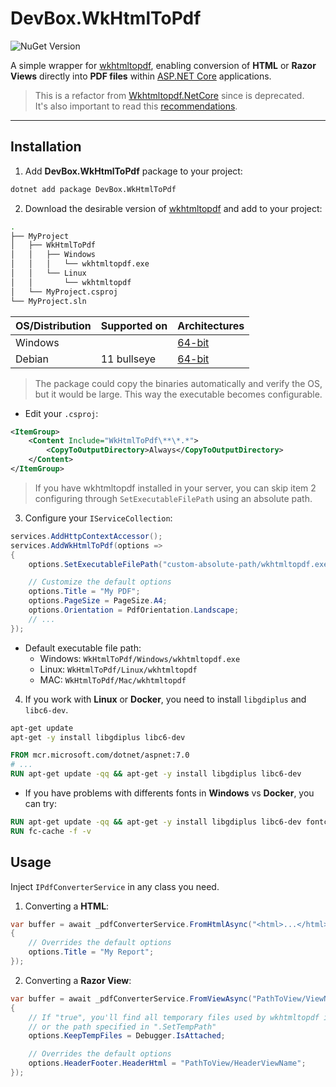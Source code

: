 # DevBox.WkHtmlToPdf

![NuGet Version](https://img.shields.io/nuget/v/DevBox.WkHtmlToPdf?style=for-the-badge)

A simple wrapper for [wkhtmltopdf](https://wkhtmltopdf.org/), enabling conversion of **HTML** or **Razor Views** directly into **PDF files** within [ASP.NET Core](https://dotnet.microsoft.com/en-us/apps/aspnet) applications.

> This is a refactor from [Wkhtmltopdf.NetCore](https://github.com/fpanaccia/Wkhtmltopdf.NetCore-deprecated) since is deprecated.\
> It's also important to read this [recommendations](https://wkhtmltopdf.org/status.html#recommendations).

---

## Installation

1. Add **DevBox.WkHtmlToPdf** package to your project:

```bash
dotnet add package DevBox.WkHtmlToPdf
```

2. Download the desirable version of [wkhtmltopdf](https://wkhtmltopdf.org/downloads.html#stable) and add to your project:

```bash
.
├── MyProject
│   ├── WkHtmlToPdf
│   │   ├── Windows
│   │   │   └── wkhtmltopdf.exe
│   │   └── Linux
│   │       └── wkhtmltopdf
│   └── MyProject.csproj
└── MyProject.sln
```

| OS/Distribution | Supported on | Architectures |
| :--             | :--          | :--           |
| Windows         |              | [64-bit](./WkHtmlToPdf/Windows/wkhtmltopdf-64.exe) |
| Debian          | 11 bullseye  | [64-bit](./WkHtmlToPdf/Linux/wkhtmltopdf-debian-11-bullseye-amd64) |

> The package could copy the binaries automatically and verify the OS, but it would be large. This way the executable becomes configurable.

- Edit your `.csproj`:

```xml
<ItemGroup>
    <Content Include="WkHtmlToPdf\**\*.*">
        <CopyToOutputDirectory>Always</CopyToOutputDirectory>
    </Content>
</ItemGroup>
```

> If you have wkhtmltopdf installed in your server, you can skip item 2 configuring through `SetExecutableFilePath` using an absolute path.

3. Configure your `IServiceCollection`:

```csharp
services.AddHttpContextAccessor();
services.AddWkHtmlToPdf(options =>
{
    options.SetExecutableFilePath("custom-absolute-path/wkhtmltopdf.exe");

    // Customize the default options
    options.Title = "My PDF";
    options.PageSize = PageSize.A4;
    options.Orientation = PdfOrientation.Landscape;
    // ...
});
```

- Default executable file path:
  - Windows: `WkHtmlToPdf/Windows/wkhtmltopdf.exe`
  - Linux: `WkHtmlToPdf/Linux/wkhtmltopdf`
  - MAC: `WkHtmlToPdf/Mac/wkhtmltopdf`

4. If you work with **Linux** or **Docker**, you need to install `libgdiplus` and `libc6-dev`.

```bash
apt-get update
apt-get -y install libgdiplus libc6-dev
```

```dockerfile
FROM mcr.microsoft.com/dotnet/aspnet:7.0
# ...
RUN apt-get update -qq && apt-get -y install libgdiplus libc6-dev
```

- If you have problems with differents fonts in **Windows** vs **Docker**, you can try:

```dockerfile
RUN apt-get update -qq && apt-get -y install libgdiplus libc6-dev fontconfig fonts-liberation
RUN fc-cache -f -v
```

## Usage

Inject `IPdfConverterService` in any class you need.

1. Converting a **HTML**:

```csharp
var buffer = await _pdfConverterService.FromHtmlAsync("<html>...</html>", options =>
{
    // Overrides the default options
    options.Title = "My Report";
});
```

2. Converting a **Razor View**:

```csharp
var buffer = await _pdfConverterService.FromViewAsync("PathToView/ViewName", model, options =>
{
    // If "true", you'll find all temporary files used by wkhtmltopdf in "bin/Debug/.../WkHtmlToPdf/Temp"
    // or the path specified in ".SetTempPath"
    options.KeepTempFiles = Debugger.IsAttached;

    // Overrides the default options
    options.HeaderFooter.HeaderHtml = "PathToView/HeaderViewName";
});
```
